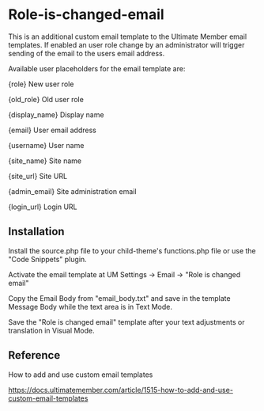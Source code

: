 # Role-is-changed-email

This is an additional custom email template to the Ultimate Member email templates.
If enabled an user role change by an administrator will trigger sending of the email to the users email address.

Available user placeholders for the email template are:

{role}         New user role 

{old_role}     Old user role

{display_name} Display name

{email}        User email address

{username}     User name

{site_name}    Site name

{site_url}     Site URL

{admin_email}  Site administration email

{login_url}    Login URL

## Installation

Install the source.php file to your child-theme's functions.php file or use the "Code Snippets" plugin.

Activate the email template at UM Settings -> Email -> "Role is changed email"

Copy the Email Body from "email_body.txt" and save in the template Message Body while the text area is in Text Mode.

Save the "Role is changed email" template after your text adjustments or translation in Visual Mode.

## Reference

How to add and use custom email templates

https://docs.ultimatemember.com/article/1515-how-to-add-and-use-custom-email-templates
